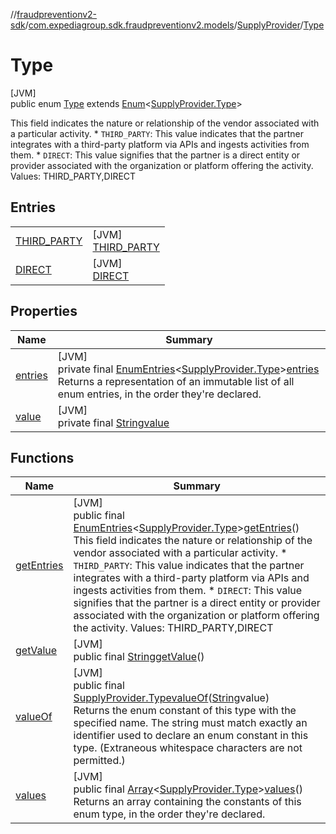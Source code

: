 //[fraudpreventionv2-sdk](../../../../index.md)/[com.expediagroup.sdk.fraudpreventionv2.models](../../index.md)/[SupplyProvider](../index.md)/[Type](index.md)

# Type

[JVM]\
public enum [Type](index.md) extends [Enum](https://docs.oracle.com/javase/8/docs/api/java/lang/Enum.html)&lt;[SupplyProvider.Type](index.md)&gt;

This field indicates the nature or relationship of the vendor associated with a particular activity. * `THIRD_PARTY`: This value indicates that the partner integrates with a third-party platform via APIs and ingests activities from them. * `DIRECT`: This value signifies that the partner is a direct entity or provider associated with the organization or platform offering the activity. Values: THIRD_PARTY,DIRECT

## Entries

| | |
|---|---|
| [THIRD_PARTY](-t-h-i-r-d_-p-a-r-t-y/index.md) | [JVM]<br>[THIRD_PARTY](-t-h-i-r-d_-p-a-r-t-y/index.md) |
| [DIRECT](-d-i-r-e-c-t/index.md) | [JVM]<br>[DIRECT](-d-i-r-e-c-t/index.md) |

## Properties

| Name | Summary |
|---|---|
| [entries](index.md#-2016048335%2FProperties%2F-173342751) | [JVM]<br>private final [EnumEntries](https://kotlinlang.org/api/latest/jvm/stdlib/kotlin.enums/-enum-entries/index.html)&lt;[SupplyProvider.Type](index.md)&gt;[entries](index.md#-2016048335%2FProperties%2F-173342751)<br>Returns a representation of an immutable list of all enum entries, in the order they're declared. |
| [value](index.md#905821808%2FProperties%2F-173342751) | [JVM]<br>private final [String](https://docs.oracle.com/javase/8/docs/api/java/lang/String.html)[value](index.md#905821808%2FProperties%2F-173342751) |

## Functions

| Name | Summary |
|---|---|
| [getEntries](get-entries.md) | [JVM]<br>public final [EnumEntries](https://kotlinlang.org/api/latest/jvm/stdlib/kotlin.enums/-enum-entries/index.html)&lt;[SupplyProvider.Type](index.md)&gt;[getEntries](get-entries.md)()<br>This field indicates the nature or relationship of the vendor associated with a particular activity. * `THIRD_PARTY`: This value indicates that the partner integrates with a third-party platform via APIs and ingests activities from them. * `DIRECT`: This value signifies that the partner is a direct entity or provider associated with the organization or platform offering the activity. Values: THIRD_PARTY,DIRECT |
| [getValue](get-value.md) | [JVM]<br>public final [String](https://docs.oracle.com/javase/8/docs/api/java/lang/String.html)[getValue](get-value.md)() |
| [valueOf](value-of.md) | [JVM]<br>public final [SupplyProvider.Type](index.md)[valueOf](value-of.md)([String](https://docs.oracle.com/javase/8/docs/api/java/lang/String.html)value)<br>Returns the enum constant of this type with the specified name. The string must match exactly an identifier used to declare an enum constant in this type. (Extraneous whitespace characters are not permitted.) |
| [values](values.md) | [JVM]<br>public final [Array](https://kotlinlang.org/api/latest/jvm/stdlib/kotlin/-array/index.html)&lt;[SupplyProvider.Type](index.md)&gt;[values](values.md)()<br>Returns an array containing the constants of this enum type, in the order they're declared. |
